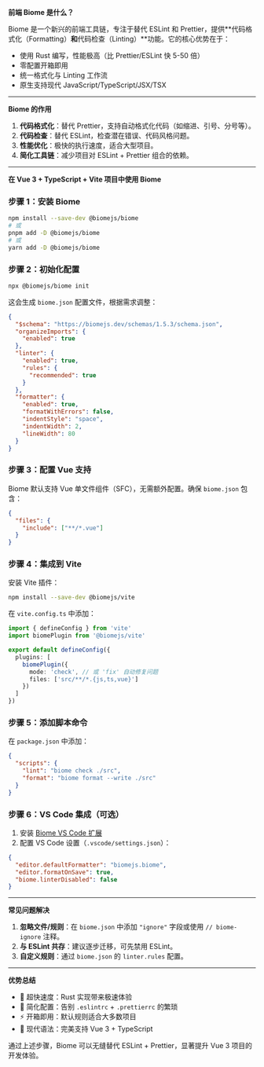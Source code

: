 **前端 Biome 是什么？**

Biome 是一个新兴的前端工具链，专注于替代 ESLint 和 Prettier，提供**代码格式化（Formatting）**和**代码检查（Linting）**功能。它的核心优势在于：
- 使用 Rust 编写，性能极高（比 Prettier/ESLint 快 5-50 倍）
- 零配置开箱即用
- 统一格式化与 Linting 工作流
- 原生支持现代 JavaScript/TypeScript/JSX/TSX

---

**Biome 的作用**
1. **代码格式化**：替代 Prettier，支持自动格式化代码（如缩进、引号、分号等）。
2. **代码检查**：替代 ESLint，检查潜在错误、代码风格问题。
3. **性能优化**：极快的执行速度，适合大型项目。
4. **简化工具链**：减少项目对 ESLint + Prettier 组合的依赖。

---

**在 Vue 3 + TypeScript + Vite 项目中使用 Biome**

### 步骤 1：安装 Biome
```bash
npm install --save-dev @biomejs/biome
# 或
pnpm add -D @biomejs/biome
# 或
yarn add -D @biomejs/biome
```

### 步骤 2：初始化配置
```bash
npx @biomejs/biome init
```
这会生成 `biome.json` 配置文件，根据需求调整：
```json
{
  "$schema": "https://biomejs.dev/schemas/1.5.3/schema.json",
  "organizeImports": {
    "enabled": true
  },
  "linter": {
    "enabled": true,
    "rules": {
      "recommended": true
    }
  },
  "formatter": {
    "enabled": true,
    "formatWithErrors": false,
    "indentStyle": "space",
    "indentWidth": 2,
    "lineWidth": 80
  }
}
```

### 步骤 3：配置 Vue 支持
Biome 默认支持 Vue 单文件组件（SFC），无需额外配置。确保 `biome.json` 包含：
```json
{
  "files": {
    "include": ["**/*.vue"]
  }
}
```

### 步骤 4：集成到 Vite
安装 Vite 插件：
```bash
npm install --save-dev @biomejs/vite
```
在 `vite.config.ts` 中添加：
```typescript
import { defineConfig } from 'vite'
import biomePlugin from '@biomejs/vite'

export default defineConfig({
  plugins: [
    biomePlugin({
      mode: 'check', // 或 'fix' 自动修复问题
      files: ['src/**/*.{js,ts,vue}']
    })
  ]
})
```

### 步骤 5：添加脚本命令
在 `package.json` 中添加：
```json
{
  "scripts": {
    "lint": "biome check ./src",
    "format": "biome format --write ./src"
  }
}
```

### 步骤 6：VS Code 集成（可选）
1. 安装 [Biome VS Code 扩展](https://marketplace.visualstudio.com/items?itemName=biomejs.biome)
2. 配置 VS Code 设置（`.vscode/settings.json`）：
```json
{
  "editor.defaultFormatter": "biomejs.biome",
  "editor.formatOnSave": true,
  "biome.linterDisabled": false
}
```

---

**常见问题解决**
1. **忽略文件/规则**：在 `biome.json` 中添加 `"ignore"` 字段或使用 `// biome-ignore` 注释。
2. **与 ESLint 共存**：建议逐步迁移，可先禁用 ESLint。
3. **自定义规则**：通过 `biome.json` 的 `linter.rules` 配置。

---

**优势总结**
- 🚀 超快速度：Rust 实现带来极速体验
- 🧩 简化配置：告别 `.eslintrc` + `.prettierrc` 的繁琐
- ⚡ 开箱即用：默认规则适合大多数项目
- 🌈 现代语法：完美支持 Vue 3 + TypeScript

通过上述步骤，Biome 可以无缝替代 ESLint + Prettier，显著提升 Vue 3 项目的开发体验。